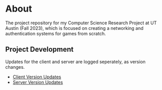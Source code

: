 # About
The project repository for my Computer Science Research Project at UT Austin (Fall 2023), which is focused on creating a networking and authentication systems for games from scratch.

## Project Development
Updates for the client and server are logged seperately, as version changes.
- [Client Version Updates](/Client-Unity/UpdateNotes.md)
- [Server Version Updates](/Server-Unity/UpdateNotes.md)